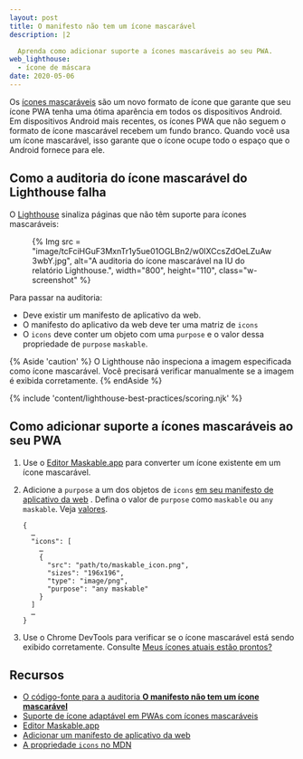 ```yaml
---
layout: post
title: O manifesto não tem um ícone mascarável
description: |2

  Aprenda como adicionar suporte a ícones mascaráveis ao seu PWA.
web_lighthouse:
  - ícone de máscara
date: 2020-05-06
---
```


Os [ícones mascaráveis](/maskable-icon/) são um novo formato de ícone que garante que seu ícone PWA tenha uma ótima aparência em todos os dispositivos Android. Em dispositivos Android mais recentes, os ícones PWA que não seguem o formato de ícone mascarável recebem um fundo branco. Quando você usa um ícone mascarável, isso garante que o ícone ocupe todo o espaço que o Android fornece para ele.

## Como a auditoria do ícone mascarável do Lighthouse falha

O [Lighthouse](https://developers.google.com/web/tools/lighthouse/) sinaliza páginas que não têm suporte para ícones mascaráveis:

<figure class="w-figure">{% Img src = "image/tcFciHGuF3MxnTr1y5ue01OGLBn2/w0lXCcsZdOeLZuAw3wbY.jpg", alt="A auditoria do ícone mascarável na IU do relatório Lighthouse.", width="800", height="110", class="w-screenshot" %}</figure>

Para passar na auditoria:

- Deve existir um manifesto de aplicativo da web.
- O manifesto do aplicativo da web deve ter uma matriz de `icons`
- O `icons` deve conter um objeto com uma `purpose` e o valor dessa propriedade de `purpose` `maskable`.

{% Aside 'caution' %} O Lighthouse não inspeciona a imagem especificada como ícone mascarável. Você precisará verificar manualmente se a imagem é exibida corretamente. {% endAside %}

{% include 'content/lighthouse-best-practices/scoring.njk' %}

## Como adicionar suporte a ícones mascaráveis ao seu PWA

1. Use o [Editor Maskable.app](https://maskable.app/editor) para converter um ícone existente em um ícone mascarável.

2. Adicione a `purpose` a um dos objetos de `icons` [em seu manifesto de aplicativo da web](/add-manifest/) . Defina o valor de `purpose` como `maskable` ou `any maskable`. Veja [valores](https://developer.mozilla.org/docs/Web/Manifest/icons#Values).

    ```json/8
    {
      …
      "icons": [
        …
        {
          "src": "path/to/maskable_icon.png",
          "sizes": "196x196",
          "type": "image/png",
          "purpose": "any maskable"
        }
      ]
      …
    }
    ```

3. Use o Chrome DevTools para verificar se o ícone mascarável está sendo exibido corretamente. Consulte [Meus ícones atuais estão prontos?](/maskable-icon/#are-my-current-icons-ready)

## Recursos

- [O código-fonte para a auditoria **O manifesto não tem um ícone mascarável**](https://github.com/GoogleChrome/lighthouse/blob/master/lighthouse-core/audits/maskable-icon.js)
- [Suporte de ícone adaptável em PWAs com ícones mascaráveis](/maskable-icon/)
- [Editor Maskable.app](https://maskable.app/editor)
- [Adicionar um manifesto de aplicativo da web](/add-manifest/)
- [A propriedade `icons` no MDN](https://developer.mozilla.org/docs/Web/Manifest/icons)
